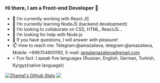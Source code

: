 ### Hi there, I am a Front-end Developer 👋

- 🔭 I’m currently working with React.JS
- 🌱 I’m currently learning NodeJS (backend development)
- 👯 I’m looking to collaborate on CSS, HTML, ReactJS...
- 🤔 I’m looking for help with Node.js
- 💬 If you have questions, I will answer with pleasure!
- 📫 How to reach me:
     Telegram:@amazalieva, telegram:@amazalieva, Mobile: +996704800192, E-mail: jamalamazalieva@gmail.com
- ⚡ Fun fact: I speak five languages (Russian, English, German, Turkish, Kyrgyz(native language))

<a href="https://github.com/zhamalamazalieva">
<img align="center" alt="Zhamal's Github Stats" src="https://github-readme-stats.codestackr.vercel.app/api?username=zhamalamazalieva&show_icons=true&hide_border=true&count_private=true&include_all_commits=true&theme=radical" /></a>
<a href="https://github.com/zhamalamazalieva">
  <img align="center" src="https://github-readme-stats.anuraghazra1.vercel.app/api/top-langs/?username=zhamalamazalieva&layout=compact&theme=radical" />
</a>
